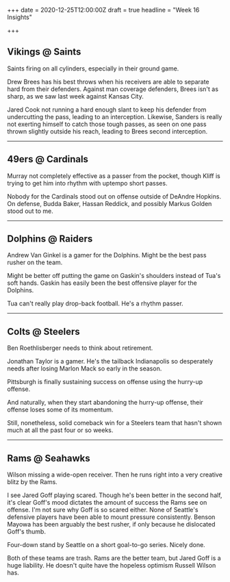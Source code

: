 +++
date = 2020-12-25T12:00:00Z
draft = true
headline = "Week 16 Insights"

+++
## Vikings @ Saints

Saints firing on all cylinders, especially in their ground game.

Drew Brees has his best throws when his receivers are able to separate hard from their defenders. Against man coverage defenders, Brees isn't as sharp, as we saw last week against Kansas City.

Jared Cook not running a hard enough slant to keep his defender from undercutting the pass, leading to an interception. Likewise, Sanders is really not exerting himself to catch those tough passes, as seen on one pass thrown slightly outside his reach, leading to Brees second interception.

***

## 49ers @ Cardinals

Murray not completely effective as a passer from the pocket, though Kliff is trying to get him into rhythm with uptempo short passes.

Nobody for the Cardinals stood out on offense outside of DeAndre Hopkins. On defense, Budda Baker, Hassan Reddick, and possibly Markus Golden stood out to me.

***

## Dolphins @ Raiders

Andrew Van Ginkel is a gamer for the Dolphins. Might be the best pass rusher on the team.

Might be better off putting the game on Gaskin's shoulders instead of Tua's soft hands. Gaskin has easily been the best offensive player for the Dolphins.

Tua can't really play drop-back football. He's a rhythm passer.

***

## Colts @ Steelers

Ben Roethlisberger needs to think about retirement.

Jonathan Taylor is a gamer. He's the tailback Indianapolis so desperately needs after losing Marlon Mack so early in the season.

Pittsburgh is finally sustaining success on offense using the hurry-up offense.

And naturally, when they start abandoning the hurry-up offense, their offense loses some of its momentum.

Still, nonetheless, solid comeback win for a Steelers team that hasn't shown much at all the past four or so weeks.

***

## Rams @ Seahawks

Wilson missing a wide-open receiver. Then he runs right into a very creative blitz by the Rams.

I see Jared Goff playing scared. Though he's been better in the second half, it's clear Goff's mood dictates the amount of success the Rams see on offense. I'm not sure why Goff is so scared either. None of Seattle's defensive players have been able to mount pressure consistently. Benson Mayowa has been arguably the best rusher, if only because he dislocated Goff's thumb.

Four-down stand by Seattle on a short goal-to-go series. Nicely done.

Both of these teams are trash. Rams are the better team, but Jared Goff is a huge liability. He doesn't quite have the hopeless optimism Russell Wilson has.